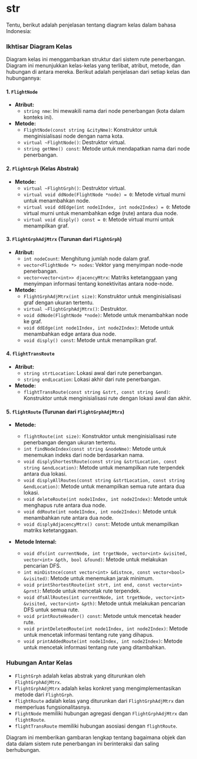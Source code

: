 # str
Tentu, berikut adalah penjelasan tentang diagram kelas dalam bahasa Indonesia:

### Ikhtisar Diagram Kelas

Diagram kelas ini menggambarkan struktur dari sistem rute penerbangan. Diagram ini menunjukkan kelas-kelas yang terlibat, atribut, metode, dan hubungan di antara mereka. Berikut adalah penjelasan dari setiap kelas dan hubungannya:

#### 1. `FlightNode`
- **Atribut:**
  - `string nme`: Ini mewakili nama dari node penerbangan (kota dalam konteks ini).
- **Metode:**
  - `FlightNode(const string &cityNme)`: Konstruktor untuk menginisialisasi node dengan nama kota.
  - `virtual ~FlightNode()`: Destruktor virtual.
  - `string getNme() const`: Metode untuk mendapatkan nama dari node penerbangan.

#### 2. `FlightGrph` (Kelas Abstrak)
- **Metode:**
  - `virtual ~FlightGrph()`: Destruktor virtual.
  - `virtual void ddNode(FlightNode *node) = 0`: Metode virtual murni untuk menambahkan node.
  - `virtual void ddEdge(int node1Index, int node2Index) = 0`: Metode virtual murni untuk menambahkan edge (rute) antara dua node.
  - `virtual void disply() const = 0`: Metode virtual murni untuk menampilkan graf.

#### 3. `FlightGrphAdjMtrx` (Turunan dari `FlightGrph`)
- **Atribut:**
  - `int nodeCount`: Menghitung jumlah node dalam graf.
  - `vector<FlightNode *> nodes`: Vektor yang menyimpan node-node penerbangan.
  - `vector<vector<int>> djacencyMtrx`: Matriks ketetanggaan yang menyimpan informasi tentang konektivitas antara node-node.
- **Metode:**
  - `FlightGrphAdjMtrx(int size)`: Konstruktor untuk menginisialisasi graf dengan ukuran tertentu.
  - `virtual ~FlightGrphAdjMtrx()`: Destruktor.
  - `void ddNode(FlightNode *node)`: Metode untuk menambahkan node ke graf.
  - `void ddEdge(int node1Index, int node2Index)`: Metode untuk menambahkan edge antara dua node.
  - `void disply() const`: Metode untuk menampilkan graf.

#### 4. `flightTransRoute`
- **Atribut:**
  - `string strtLocation`: Lokasi awal dari rute penerbangan.
  - `string endLocation`: Lokasi akhir dari rute penerbangan.
- **Metode:**
  - `flightTransRoute(const string &strt, const string &end)`: Konstruktor untuk menginisialisasi rute dengan lokasi awal dan akhir.

#### 5. `flightRoute` (Turunan dari `FlightGrphAdjMtrx`)
- **Metode:**
  - `flightRoute(int size)`: Konstruktor untuk menginisialisasi rute penerbangan dengan ukuran tertentu.
  - `int findNodeIndex(const string &nodeNme)`: Metode untuk menemukan indeks dari node berdasarkan nama.
  - `void displyShortestRoute(const string &strtLocation, const string &endLocation)`: Metode untuk menampilkan rute terpendek antara dua lokasi.
  - `void displyAllRoutes(const string &strtLocation, const string &endLocation)`: Metode untuk menampilkan semua rute antara dua lokasi.
  - `void deleteRoute(int node1Index, int node2Index)`: Metode untuk menghapus rute antara dua node.
  - `void ddRoute(int node1Index, int node2Index)`: Metode untuk menambahkan rute antara dua node.
  - `void displyAdjacencyMtrx() const`: Metode untuk menampilkan matriks ketetanggaan.

- **Metode Internal:**
  - `void dfs(int currentNode, int trgetNode, vector<int> &visited, vector<int> &pth, bool &found)`: Metode untuk melakukan pencarian DFS.
  - `int minDistnce(const vector<int> &distnce, const vector<bool> &visited)`: Metode untuk menemukan jarak minimum.
  - `void printShortestRoute(int strt, int end, const vector<int> &prnt)`: Metode untuk mencetak rute terpendek.
  - `void dfsAllRoutes(int currentNode, int trgetNode, vector<int> &visited, vector<int> &pth)`: Metode untuk melakukan pencarian DFS untuk semua rute.
  - `void printRouteHeader() const`: Metode untuk mencetak header rute.
  - `void printDeletedRoute(int node1Index, int node2Index)`: Metode untuk mencetak informasi tentang rute yang dihapus.
  - `void printAddedRoute(int node1Index, int node2Index)`: Metode untuk mencetak informasi tentang rute yang ditambahkan.

### Hubungan Antar Kelas
- `FlightGrph` adalah kelas abstrak yang diturunkan oleh `FlightGrphAdjMtrx`.
- `FlightGrphAdjMtrx` adalah kelas konkret yang mengimplementasikan metode dari `FlightGrph`.
- `flightRoute` adalah kelas yang diturunkan dari `FlightGrphAdjMtrx` dan memperluas fungsionalitasnya.
- `FlightNode` memiliki hubungan agregasi dengan `FlightGrphAdjMtrx` dan `flightRoute`.
- `flightTransRoute` memiliki hubungan asosiasi dengan `flightRoute`.

Diagram ini memberikan gambaran lengkap tentang bagaimana objek dan data dalam sistem rute penerbangan ini berinteraksi dan saling berhubungan.

